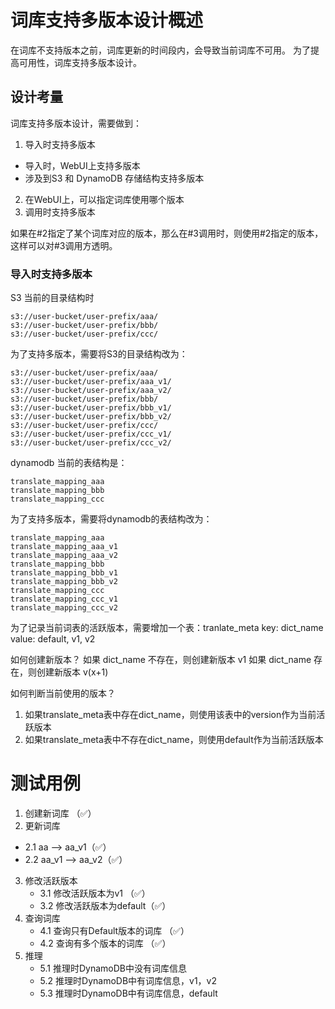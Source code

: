 # 词库支持多版本设计概述
在词库不支持版本之前，词库更新的时间段内，会导致当前词库不可用。
为了提高可用性，词库支持多版本设计。

## 设计考量
词库支持多版本设计，需要做到：
1. 导入时支持多版本
  - 导入时，WebUI上支持多版本
  - 涉及到S3 和 DynamoDB 存储结构支持多版本
2. 在WebUI上，可以指定词库使用哪个版本
3. 调用时支持多版本

如果在#2指定了某个词库对应的版本，那么在#3调用时，则使用#2指定的版本，这样可以对#3调用方透明。


### 导入时支持多版本
S3 当前的目录结构时
```
s3://user-bucket/user-prefix/aaa/
s3://user-bucket/user-prefix/bbb/
s3://user-bucket/user-prefix/ccc/
```

为了支持多版本，需要将S3的目录结构改为：
```
s3://user-bucket/user-prefix/aaa/
s3://user-bucket/user-prefix/aaa_v1/
s3://user-bucket/user-prefix/aaa_v2/
s3://user-bucket/user-prefix/bbb/
s3://user-bucket/user-prefix/bbb_v1/
s3://user-bucket/user-prefix/bbb_v2/
s3://user-bucket/user-prefix/ccc/
s3://user-bucket/user-prefix/ccc_v1/
s3://user-bucket/user-prefix/ccc_v2/
```

dynamodb 当前的表结构是：
```
translate_mapping_aaa
translate_mapping_bbb
translate_mapping_ccc
```

为了支持多版本，需要将dynamodb的表结构改为：
```
translate_mapping_aaa
translate_mapping_aaa_v1
translate_mapping_aaa_v2
translate_mapping_bbb
translate_mapping_bbb_v1
translate_mapping_bbb_v2
translate_mapping_ccc
translate_mapping_ccc_v1
translate_mapping_ccc_v2
```

为了记录当前词表的活跃版本，需要增加一个表：tranlate_meta
key: dict_name
value: default, v1, v2

如何创建新版本？
如果 dict_name 不存在，则创建新版本 v1
如果 dict_name 存在，则创建新版本 v(x+1)

如何判断当前使用的版本？
1. 如果translate_meta表中存在dict_name，则使用该表中的version作为当前活跃版本
2. 如果translate_meta表中不存在dict_name，则使用default作为当前活跃版本




# 测试用例
1. 创建新词库 （✅）
2. 更新词库
  - 2.1 aa --> aa_v1（✅）
  - 2.2 aa_v1 --> aa_v2（✅）
3. 修改活跃版本
   - 3.1 修改活跃版本为v1 （✅）
   - 3.2 修改活跃版本为default（✅）
4. 查询词库
   - 4.1 查询只有Default版本的词库 （✅）
   - 4.2 查询有多个版本的词库 （✅）
5. 推理
    - 5.1 推理时DynamoDB中没有词库信息
    - 5.2 推理时DynamoDB中有词库信息，v1，v2
    - 5.3 推理时DynamoDB中有词库信息，default